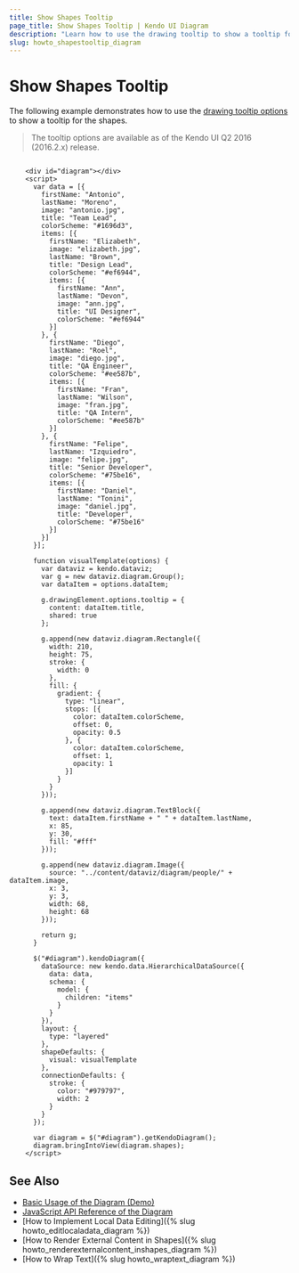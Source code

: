 ```yaml
---
title: Show Shapes Tooltip
page_title: Show Shapes Tooltip | Kendo UI Diagram
description: "Learn how to use the drawing tooltip to show a tooltip for the Kendo UI Diagram shapes."
slug: howto_shapestooltip_diagram
---
```


# Show Shapes Tooltip

The following example demonstrates how to use the [drawing tooltip options](/api/javascript/drawing/tooltip-options) to show a tooltip for the shapes.

> The tooltip options are available as of the Kendo UI Q2 2016 (2016.2.x) release.

```dojo

    <div id="diagram"></div>
    <script>
      var data = [{
        firstName: "Antonio",
        lastName: "Moreno",
        image: "antonio.jpg",
        title: "Team Lead",
        colorScheme: "#1696d3",
        items: [{
          firstName: "Elizabeth",
          image: "elizabeth.jpg",
          lastName: "Brown",
          title: "Design Lead",
          colorScheme: "#ef6944",
          items: [{
            firstName: "Ann",
            lastName: "Devon",
            image: "ann.jpg",
            title: "UI Designer",
            colorScheme: "#ef6944"
          }]
        }, {
          firstName: "Diego",
          lastName: "Roel",
          image: "diego.jpg",
          title: "QA Engineer",
          colorScheme: "#ee587b",
          items: [{
            firstName: "Fran",
            lastName: "Wilson",
            image: "fran.jpg",
            title: "QA Intern",
            colorScheme: "#ee587b"
          }]
        }, {
          firstName: "Felipe",
          lastName: "Izquiedro",
          image: "felipe.jpg",
          title: "Senior Developer",
          colorScheme: "#75be16",
          items: [{
            firstName: "Daniel",
            lastName: "Tonini",
            image: "daniel.jpg",
            title: "Developer",
            colorScheme: "#75be16"
          }]
        }]
      }];

      function visualTemplate(options) {
        var dataviz = kendo.dataviz;
        var g = new dataviz.diagram.Group();
        var dataItem = options.dataItem;

        g.drawingElement.options.tooltip = {
          content: dataItem.title,
          shared: true
        };

        g.append(new dataviz.diagram.Rectangle({
          width: 210,
          height: 75,
          stroke: {
            width: 0
          },
          fill: {
            gradient: {
              type: "linear",
              stops: [{
                color: dataItem.colorScheme,
                offset: 0,
                opacity: 0.5
              }, {
                color: dataItem.colorScheme,
                offset: 1,
                opacity: 1
              }]
            }
          }
        }));

        g.append(new dataviz.diagram.TextBlock({
          text: dataItem.firstName + " " + dataItem.lastName,
          x: 85,
          y: 30,
          fill: "#fff"
        }));

        g.append(new dataviz.diagram.Image({
          source: "../content/dataviz/diagram/people/" + dataItem.image,
          x: 3,
          y: 3,
          width: 68,
          height: 68
        }));

        return g;
      }

      $("#diagram").kendoDiagram({
        dataSource: new kendo.data.HierarchicalDataSource({
          data: data,
          schema: {
            model: {
              children: "items"
            }
          }
        }),
        layout: {
          type: "layered"
        },
        shapeDefaults: {
          visual: visualTemplate
        },
        connectionDefaults: {
          stroke: {
            color: "#979797",
            width: 2
          }
        }
      });

      var diagram = $("#diagram").getKendoDiagram();
      diagram.bringIntoView(diagram.shapes);     
    </script>

```

## See Also

* [Basic Usage of the Diagram (Demo)](http://demos.telerik.com/kendo-ui/diagram/index)
* [JavaScript API Reference of the Diagram](/api/javascript/dataviz/ui/diagram)
* [How to Implement Local Data Editing]({% slug howto_editlocaladata_diagram %})
* [How to Render External Content in Shapes]({% slug howto_renderexternalcontent_inshapes_diagram %})
* [How to Wrap Text]({% slug howto_wraptext_diagram %})
